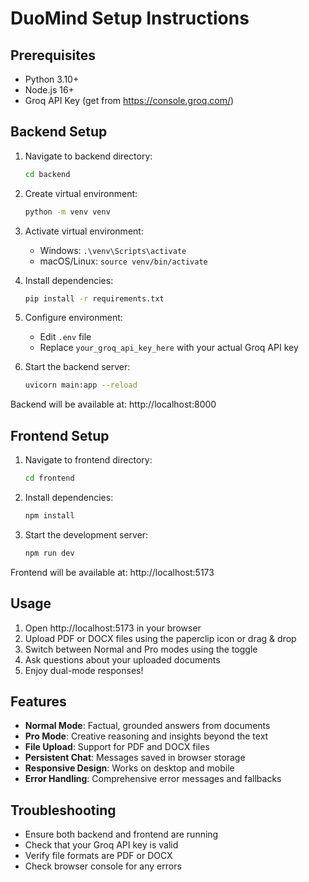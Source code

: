 # DuoMind Setup Instructions

## Prerequisites
- Python 3.10+
- Node.js 16+
- Groq API Key (get from https://console.groq.com/)

## Backend Setup

1. Navigate to backend directory:
   ```bash
   cd backend
   ```

2. Create virtual environment:
   ```bash
   python -m venv venv
   ```

3. Activate virtual environment:
   - Windows: `.\venv\Scripts\activate`
   - macOS/Linux: `source venv/bin/activate`

4. Install dependencies:
   ```bash
   pip install -r requirements.txt
   ```

5. Configure environment:
   - Edit `.env` file
   - Replace `your_groq_api_key_here` with your actual Groq API key

6. Start the backend server:
   ```bash
   uvicorn main:app --reload
   ```

Backend will be available at: http://localhost:8000

## Frontend Setup

1. Navigate to frontend directory:
   ```bash
   cd frontend
   ```

2. Install dependencies:
   ```bash
   npm install
   ```

3. Start the development server:
   ```bash
   npm run dev
   ```

Frontend will be available at: http://localhost:5173

## Usage

1. Open http://localhost:5173 in your browser
2. Upload PDF or DOCX files using the paperclip icon or drag & drop
3. Switch between Normal and Pro modes using the toggle
4. Ask questions about your uploaded documents
5. Enjoy dual-mode responses!

## Features

- **Normal Mode**: Factual, grounded answers from documents
- **Pro Mode**: Creative reasoning and insights beyond the text
- **File Upload**: Support for PDF and DOCX files
- **Persistent Chat**: Messages saved in browser storage
- **Responsive Design**: Works on desktop and mobile
- **Error Handling**: Comprehensive error messages and fallbacks

## Troubleshooting

- Ensure both backend and frontend are running
- Check that your Groq API key is valid
- Verify file formats are PDF or DOCX
- Check browser console for any errors